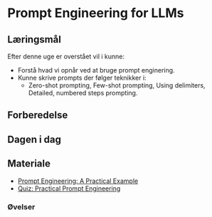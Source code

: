 # Prompt Engineering for LLMs                               



## Læringsmål
Efter denne uge er overstået vil i kunne:
* Forstå hvad vi opnår ved at bruge prompt enginering. 
* Kunne skrive prompts der følger teknikker i:
    * Zero-shot prompting, Few-shot prompting, Using delimiters, Detailed, numbered steps prompting.

## Forberedelse

## Dagen i dag

## Materiale
* [Prompt Engineering: A Practical Example](https://realpython.com/practical-prompt-engineering/)
* [Quiz: Practical Prompt Engineering](https://realpython.com/quizzes/practical-prompt-engineering/viewer/)

### Øvelser
